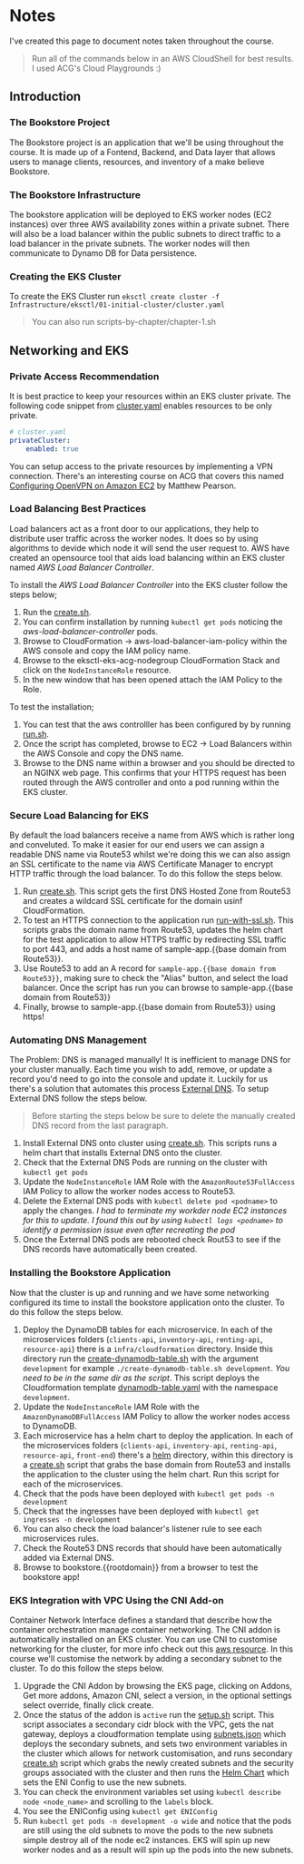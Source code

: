# Notes
I've created this page to document notes taken throughout the course. 

> Run all of the commands below in an AWS CloudShell for best results. I used ACG's Cloud Playgrounds :)  

## Introduction 
### The Bookstore Project 
The Bookstore project is an application that we'll be using throughout the course. It is made up of a  Fontend, Backend, and Data layer that allows users to manage clients, resources, and inventory of a make believe Bookstore. 
### The Bookstore Infrastructure 
The bookstore application will be deployed to EKS worker nodes (EC2 instances) over three AWS availability zones within a private subnet. There will also be a load balancer within the public subnets to direct traffic to a load balancer in the private subnets. The worker nodes will then communicate to Dynamo DB for Data persistence. 
### Creating the EKS Cluster
To create the EKS Cluster run  `eksctl create cluster -f Infrastructure/eksctl/01-initial-cluster/cluster.yaml`

> You can also run scripts-by-chapter/chapter-1.sh 

## Networking and EKS
### Private Access Recommendation 
It is best practice to keep your resources within an EKS cluster private. The following code snippet from [cluster.yaml](./Infrastructure/eksctl/01-initial-cluster/cluster.yaml) enables resources to be only private. 
```yaml
# cluster.yaml
privateCluster:
    enabled: true
```
You can setup access to the private resources by implementing a VPN connection. There's an interesting course on ACG that covers this named [Configuring OpenVPN on Amazon EC2](https://learn.acloud.guru/course/d1fa71b9-020d-44a8-affd-820a5bfa8112/overview) by Matthew Pearson. 
### Load Balancing Best Practices
Load balancers act as a front door to our applications, they help to distribute user traffic across the worker nodes. It does so by using algorithms to devide which node it will send the user request to. AWS have created an opensource tool that aids load balancing within an EKS cluster named _AWS Load Balancer Controller_. 

To install the _AWS Load Balancer Controller_ into the EKS cluster follow the steps below;
1. Run the [create.sh](./Infrastructure/k8s-tooling/load-balancer-controller/create.sh). 
2. You can confirm installation by running `kubectl get pods` noticing the _aws-load-balancer-controller_ pods.
3. Browse to CloudFormation -> aws-load-balancer-iam-policy within the AWS console and copy the IAM policy name. 
4. Browse to the eksctl-eks-acg-nodegroup CloudFormation Stack and click on the `NodeInstanceRole` resource. 
5. In the new window that has been opened attach the IAM Policy to the Role. 

To test the installation; 
1. You can test that the aws controlller has been configured by by running [run.sh](Infrastructure/k8s-tooling/load-balancer-controller/test/run.sh). 
2. Once the script has completed, browse to EC2 -> Load Balancers within the AWS Console and copy the DNS name. 
5. Browse to the DNS name within a browser and you should be directed to an NGINX web page. This confirms that your HTTPS request has been routed through the AWS controller and onto a pod running within the EKS cluster. 
### Secure Load Balancing for EKS 
By default the load balancers receive a name from AWS which is rather long and conveluted. To make it easier for our end users we can assign a readable DNS name via Route53 whilst we're doing this we can also assign an SSL certificate to the name via AWS Certificate Manager to encrypt HTTP traffic through the load balancer. To do this follow the steps below. 
1. Run [create.sh](./Infrastructure/cloudformation/ssl-certificate/create.sh). This script gets the first DNS Hosted Zone from Route53 and creates a wildcard SSL certificate for the domain usinf CloudFormation. 
2. To test an HTTPS connection to the application run [run-with-ssl.sh](./Infrastructure/k8s-tooling/load-balancer-controller/test/run-with-ssl.sh). This scripts grabs the domain name from Route53, updates the helm chart for the test application to allow HTTPS traffic by redirecting SSL traffic to port 443, and adds a host name of sample-app.{{base domain from Route53}}. 
3. Use Route53 to add an A record for `sample-app.{{base domain from Route53}}`, making sure to check the "Alias" button, and select the load balancer. 
Once the script has run you can browse to sample-app.{{base domain from Route53}} 
4. Finally, browse to sample-app.{{base domain from Route53}} using https!
### Automating DNS Management 
The Problem: DNS is managed manually! It is inefficient to manage DNS for your cluster manually. Each time you wish to add, remove, or update a record you'd need to go into the console and update it. Luckily for us there's a solution that automates this process [External DNS](https://github.com/kubernetes-sigs/external-dns). To setup External DNS follow the steps below. 
> Before starting the steps below be sure to delete the manually created DNS record from the last paragraph. 
1. Install External DNS onto cluster using [create.sh](./Infrastructure/k8s-tooling/external-dns/create.sh). This scripts runs a helm chart that installs External DNS onto the cluster. 
2. Check that the External DNS Pods are running on the cluster with `kubectl get pods` 
3. Update the `NodeInstanceRole` IAM Role with the `AmazonRoute53FullAccess` IAM Policy to allow the worker nodes access to Route53.
4. Delete the External DNS pods with `kubectl delete pod <podname>` to apply the changes. _I had to terminate my workder node EC2 instances for this to update. I found this out by using `kubectl logs <podname>` to identify a permission issue even after recreating the pod_
5. Once the External DNS pods are rebooted check Rout53 to see if the DNS records have automatically been created. 
### Installing the Bookstore Application
Now that the cluster is up and running and we have some networking configured its time to install the bookstore application onto the cluster. To do this follow the steps below. 
1. Deploy the DynamoDB tables for each microservice. In each of the microservices folders (`clients-api`,  `inventory-api`, `renting-api`, `resource-api`) there is a `infra/cloudformation` directory. Inside this directory run the [create-dynamodb-table.sh](./clients-api/infra/cloudformation/create-dynamodb-table.sh) with the argument `development` for example `./create-dynamodb-table.sh development`. _You need to be in the same dir as the script_. This script deploys the Cloudformation template [dynamodb-table.yaml](./clients-api/infra/cloudformation/dynamodb-table.yaml) with the namespace `development`. 
2. Update the `NodeInstanceRole` IAM Role with the `AmazonDynamoDBFullAccess` IAM Policy to allow the worker nodes access to DynamoDB. 
3. Each microservice has a helm chart to deploy the application. In each of the microservices folders (`clients-api`,  `inventory-api`, `renting-api`, `resource-api`, `front-end`) there's a [helm](./clients-api/infra/helm/) directory, within this directory is a [create.sh](./clients-api/infra/helm/create.sh) script that grabs the base domain from Route53 and installs the application to the cluster using the helm chart. Run this script for each of the microservices. 
4. Check that the pods have been deployed with `kubectl get pods -n development`
5. Check that the ingresses have been deployed with `kubectl get ingresses -n development`
6. You can also check the load balancer's listener rule to see each microservices rules. 
7. Check the Route53 DNS records that should have been automatically added via External DNS. 
8. Browse to bookstore.{{rootdomain}} from a browser to test the bookstore app! 
### EKS Integration with VPC Using the CNI Add-on  
Container Network Interface defines a standard that describe how the container orchestration manage container networking. The CNI addon is automatically installed on an EKS cluster. You can use CNI to customise networking for the cluster, for more info check out this [aws resource](https://docs.aws.amazon.com/vpc/latest/userguide/vpc-cidr-blocks.html#vpc-resize). In this course we'll customise the network by adding a secondary subnet to the cluster. To do this follow the steps below. 
1. Upgrade the CNI Addon by browsing the EKS page, clicking on Addons, Get more addons, Amazon CNI, select a version, in the optional settings select override, finally click create. 
2. Once the status of the addon is `active` run the [setup.sh](./Infrastructure/k8s-tooling/cni/setup.sh) script. This script associates a secondary cidr block with the VPC, gets the nat gateway, deploys a cloudformation template using [subnets.json](./Infrastructure/k8s-tooling/cni/subnets.json) which deploys the secondary subnets, and sets two environment variables in the cluster which allows for network customisation, and runs secondary [create.sh](./Infrastructure/k8s-tooling/cni/helm/create.sh) script which grabs the newly created subnets and the security groups associated with the cluster and then runs the [Helm Chart](./Infrastructure/k8s-tooling/cni/helm/Chart.yaml) which sets the ENI Config to use the new subnets. 
3. You can check the environment variables set using `kubectl describe node <node_name>` and scrolling to the `labels` block. 
4. You see the ENIConfig using `kubectl get ENIConfig`
5. Run `kubectl get pods -n development -o wide` and notice that the pods are still using the old subnets to move the pods to the new subnets simple destroy all of the node ec2 instances. EKS will spin up new worker nodes and as a result will spin up the pods into the new subnets. 